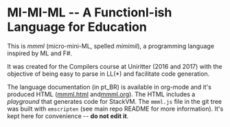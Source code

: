 # MI-MI-ML -- A Functionl-ish Language for Education

This is *mmml* (micro-mini-ML, spelled *mimimil*), a programming language inspired by ML and F#.

It was created for the Compilers course at Uniritter (2016 and 2017) with the objective of being easy to parse in LL(*) and facilitate code generation.

The language documentation (in pt_BR) is available in org-mode and it's produced HTML ([mmml.html](./mmml.html "MMML Documentation") and[mmml.org](./mmml.org "org-mode MMML documentation")). The HTML includes a *playground* that generates code for StackVM. The `mmml.js` file in the git tree was built with `emscripten` (see main repo README for more information). It's kept here for convenience -- **do not edit it**.

<!--  LocalWords:  Uniritter StackVM
 -->

